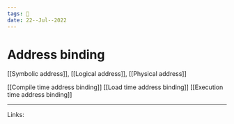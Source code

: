 ```yaml
---
tags: 🌱
date: 22--Jul--2022
---
```


# Address binding

[[Symbolic address]], [[Logical address]], [[Physical address]]

[[Compile time address binding]]
[[Load time address binding]]
[[Execution time address binding]]


---
Links: 